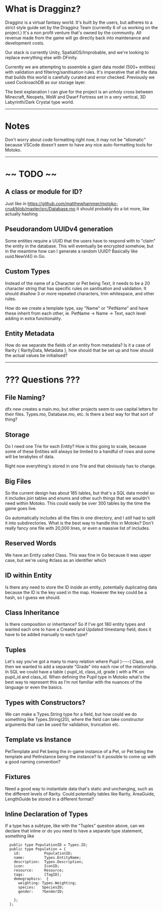# What is Dragginz?

Dragginz is a virtual fantasy world.  It's built by the users, but adheres to a strict style guide set by the
Dragginz Team (currently 6 of us working on the project.)  It's a non profit venture that's owned by the community.
All revenue made from the game will go directly back into maintenance and development costs.

Our stack is currently Unity, SpatialOS/Improbable, and we're looking to replace everything else with DFinity.

Currently we are attempting to assemble a giant data model (500+ entities) with validation and filtering/sanitisation
rules.  It's imperative that all the data that builds this world is carefully curated and error checked.  Previously we
used CockroachDB as our storage layer.

The best explanation I can give for the project is an unholy cross between Minecraft, Neopets, WoW and Dwarf Fortress
set in a very vertical, 3D Labyrinth/Dark Crystal type world.

---

# Notes

Don't worry about code formatting right now, it may not be "idiomatic" because VSCode doesn't seem to have any nice
auto-formatting tools for Motoko.

---

# ~~ TODO ~~

## A class or module for ID?

Just like in https://github.com/matthewhammer/motoko-crud/blob/master/src/Database.mo it should probably do a lot more, like actually
hashing

## Pseudorandom UUIDv4 generation

Some entities require a UUID that the users have to respond with to "claim" the entity in the database.  This will eventually be
encrypted somehow, but in the meantime how can I generate a random UUID?  Basically like uuid.NewV4() in Go.

## Custom Types

Instead of the name of a Character or Pet being Text, it needs to be a 20 character string that has specific rules on sanitisation
and validation.  It should disallow 3 or more repeated characters, trim whitespace, and other rules.

How do we create a template type, say "Name" or "PetName" and have these inherit from each other, ie.
PetName -> Name -> Text, each level adding in extra functionality.

## Entity Metadata

How do we separate the fields of an entity from metadata?  Is it a case of Rarity { RarityData, Metadata }, how should that be set up
and how should the actual values be initialised?

---

# ??? Questions ???

## File Naming?

dfx new creates a main.mo, but other projects seem to use capital letters for their files.  Types.mo, Database.mo, etc.  Is there a best
way for that sort of thing?

## Storage

Do I need one Trie for each Entity?  How is this going to scale, because some of these Entities will always be limited to a handful
of rows and some will be terabytes of data.

Right now everything's stored in one Trie and that obviously has to change.

## Big Files

So the current design has about 185 tables, but that's a SQL data model so it includes join tables and enums and other such things
that we wouldn't need within Motoko.  This could easily be over 300 tables by the time the game goes live.

Go automatically includes all the files in one directory, and I *still* had to split it into subdirectories.  What is the best way
to handle this in Motoko?  Don't really fancy one file with 20,000 lines, or even a massive list of includes.

## Reserved Words

We have an Entity called Class.  This was fine in Go because it was upper case, but we're using #class as an identifier which

## ID within Entity

Is there any need to store the ID inside an entity, potentially duplicating data because the ID is the key used in the map.  However
the key could be a hash, so I guess we should.

## Class Inheritance

Is there composition or inheritance?  So if I've got 180 entity types and wanted each one to have a Created and Updated timestamp
field, does it have to be added manually to each type?

## Tuples

Let's say you've got a many to many relation where Pupil )----( Class, and then we wanted to add a separate "Grade" into each row of
the relationship.  In SQL we could have a table ( pupil_id, class_id, grade ) with a PK on pupil_id and class_id.  When defining
the Pupil type in Motoko what's the best way to represent this as I'm not familiar with the nuances of the language or even the basics.

## Types with Constructors?

We can make a Types.String type for a field, but how could we do something like Types.String(20), where the field can take constructor
arguments that can be used for validation, truncation etc.

## Template vs Instance

PetTemplate and Pet being the in-game instance of a Pet, or Pet being the template and PetInstance being the instance?  Is it possible
to come up with a good naming convention?

## Fixtures

Need a good way to instantiate data that's static and unchanging, such as the different levels of Rarity.  Could potentially tables
like Rarity, AreaGuide, LengthGuide be stored in a different format?

## Inline Declaration of Types

If a type has a subtype, like with the "Tuples" question above, can we declare that inline or do you need to have a separate type statement, something like

```
  public type PopulationID = Types.ID;
  public type Population = {
    id:           PopulationID;
    name:         Types.EntityName;
    description:  Types.Description;
    icon:         IconID;
    resource:     Resource;
    tags:         [TagID];
    demographics:  {
      weighting: Types.Weighting;
      species:   SpeciesID;
      gender:    ?GenderID;

    };
  };
```
